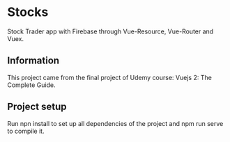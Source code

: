 # Stocks

Stock Trader app with Firebase through Vue-Resource, Vue-Router and Vuex.

## Information
This project came from the final project of Udemy course: Vuejs 2: The Complete Guide.


## Project setup
Run npn install to set up all dependencies of the project and npm run serve to compile it.


